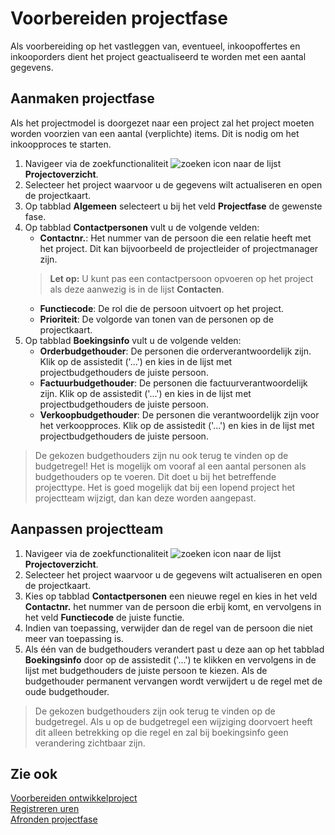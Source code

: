 # Voorbereiden projectfase

Als voorbereiding op het vastleggen van, eventueel, inkoopoffertes en inkooporders dient het project geactualiseerd te worden met een aantal gegevens. 

## Aanmaken projectfase

Als het projectmodel is doorgezet naar een project zal het project moeten worden voorzien van een aantal (verplichte) items. Dit is nodig om het inkoopproces te starten. 

 1. Navigeer via de zoekfunctionaliteit ![zoeken icon](/assets/images/zoeken.png "zoeken icon") naar de lijst **Projectoverzicht**. 
 2. Selecteer het project waarvoor u de gegevens wilt actualiseren en open de projectkaart.
 3. Op tabblad **Algemeen** selecteert u bij het veld **Projectfase** de gewenste fase. 
 4. Op tabblad **Contactpersonen** vult u de volgende velden:
 	* **Contactnr.**: Het nummer van de persoon die een relatie heeft met het project. Dit kan bijvoorbeeld de projectleider of projectmanager zijn.  
	>**Let op:** U kunt pas een contactpersoon opvoeren op het project als deze aanwezig is in de lijst **Contacten**.
  	*  **Functiecode**: De rol die de persoon uitvoert op het project. 
 	* **Prioriteit**: De volgorde van tonen van de personen op de projectkaart.
 5. Op tabblad **Boekingsinfo** vult u de volgende velden:
 	* **Orderbudgethouder**: De personen die orderverantwoordelijk zijn. Klik op de assistedit ('...') en kies in de lijst met projectbudgethouders de juiste persoon. 
 	* **Factuurbudgethouder**: De personen die factuurverantwoordelijk zijn. Klik op de assistedit ('...') en kies in de lijst met projectbudgethouders de juiste persoon.
	* **Verkoopbudgethouder**: De personen die verantwoordelijk zijn voor het verkoopproces. Klik op de assistedit ('...') en kies in de lijst met projectbudgethouders de juiste persoon.
>De gekozen budgethouders zijn nu ook terug te vinden op de budgetregel! Het is mogelijk om vooraf al een aantal personen als budgethouders op te voeren. Dit doet u bij het betreffende projecttype.
Het is goed mogelijk dat bij een lopend project het projectteam wijzigt, dan kan deze worden aangepast.

## Aanpassen projectteam

 1. Navigeer via de zoekfunctionaliteit ![zoeken icon](/assets/images/zoeken.png "zoeken icon") naar de lijst **Projectoverzicht**. 
 2. Selecteer het project waarvoor u de gegevens wilt actualiseren en open de projectkaart.
 3. Kies op tabblad **Contactpersonen** een nieuwe regel en kies in het veld **Contactnr.** het nummer van de persoon die erbij komt, en vervolgens in het veld **Functiecode** de juiste functie.
 4. Indien van toepassing, verwijder dan de regel van de persoon die niet meer van toepassing is.
 5. Als één van de budgethouders verandert past u deze aan op het tabblad **Boekingsinfo** door op de assistedit ('...') te klikken en vervolgens in de lijst met budgethouders de juiste persoon te kiezen. Als de budgethouder permanent vervangen wordt verwijdert u de regel met de oude budgethouder. 
>De gekozen budgethouders zijn ook terug te vinden op de budgetregel. Als u op de budgetregel een wijziging doorvoert heeft dit alleen betrekking op die regel en zal bij boekingsinfo geen verandering zichtbaar zijn.

## Zie ook

[Voorbereiden ontwikkelproject](../voorbereiden-ontwikkelproject/)  
[Registreren uren](../registreren-uren/)  
[Afronden projectfase](../afronden-projectfase/)  

